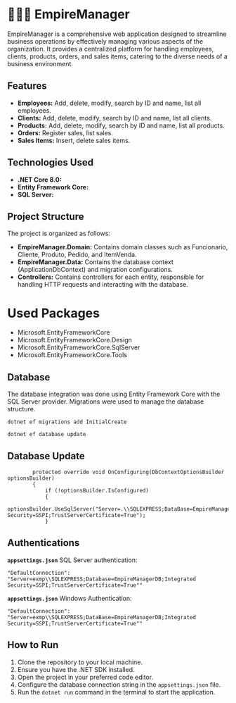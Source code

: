 # 🧑🏻‍💻 EmpireManager

EmpireManager is a comprehensive web application designed to streamline business operations by effectively managing various aspects of the organization. It provides a centralized platform for handling employees, clients, products, orders, and sales items, catering to the diverse needs of a business environment.

## Features

- **Employees:** Add, delete, modify, search by ID and name, list all employees.
- **Clients:** Add, delete, modify, search by ID and name, list all clients.
- **Products:** Add, delete, modify, search by ID and name, list all products.
- **Orders:** Register sales, list sales.
- **Sales Items:** Insert, delete sales items.

## Technologies Used

- **.NET Core 8.0:**
- **Entity Framework Core:** 
- **SQL Server:** 

## Project Structure

The project is organized as follows:

- **EmpireManager.Domain:** Contains domain classes such as Funcionario, Cliente, Produto, Pedido, and ItemVenda.
- **EmpireManager.Data:** Contains the database context (ApplicationDbContext) and migration configurations.
- **Controllers:** Contains controllers for each entity, responsible for handling HTTP requests and interacting with the database.

# Used Packages

- Microsoft.EntityFrameworkCore
- Microsoft.EntityFrameworkCore.Design
- Microsoft.EntityFrameworkCore.SqlServer
- Microsoft.EntityFrameworkCore.Tools

## Database

The database integration was done using Entity Framework Core with the SQL Server provider. Migrations were used to manage the database structure.

```
dotnet ef migrations add InitialCreate
```
```
dotnet ef database update
```

## Database Update
```
        protected override void OnConfiguring(DbContextOptionsBuilder optionsBuilder)
        {
            if (!optionsBuilder.IsConfigured)
            {
                optionsBuilder.UseSqlServer("Server=.\\SQLEXPRESS;DataBase=EmpireManagerDB;Integrated Security=SSPI;TrustServerCertificate=True");
            }
```

## Authentications

**`appsettings.json`** SQL Server authentication:
```
"DefaultConnection": "Server=exmp\\SQLEXPRESS;Database=EmpireManagerDB;Integrated Security=SSPI;TrustServerCertificate=True""
```
**`appsettings.json`** Windows Authentication:
```
"DefaultConnection": "Server=exmp\\SQLEXPRESS;DataBase=EmpireManagerDB;Integrated Security=SSPI;TrustServerCertificate=True""
```

## How to Run

1. Clone the repository to your local machine.
2. Ensure you have the .NET SDK installed.
3. Open the project in your preferred code editor.
4. Configure the database connection string in the `appsettings.json` file.
5. Run the `dotnet run` command in the terminal to start the application.

